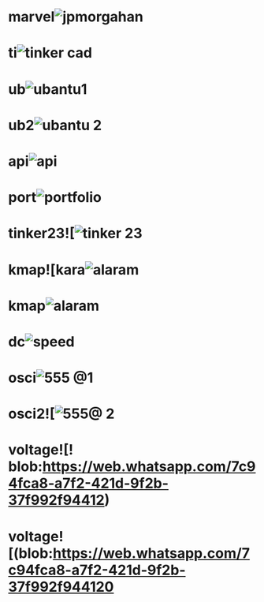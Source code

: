 # marvel![jpmorgahan](https://github.com/Navyaarunkumar/marvel/assets/153939595/b508f628-1531-411c-86ec-d9b68ddff0c1)
# ti![tinker cad](https://github.com/Navyaarunkumar/marvel/assets/153939595/d7230eb5-9de3-4bc5-b459-31f76630a499)
# ub![ubantu1](https://github.com/Navyaarunkumar/marvel/assets/153939595/61f23a40-03bc-46c6-a512-81bedc2a62a3)
# ub2![ubantu 2](https://github.com/Navyaarunkumar/marvel/assets/153939595/afe81ce9-9740-4330-9ead-2a4e24e8ebbb)
# api![api](https://github.com/Navyaarunkumar/marvel/assets/153939595/30e255f0-75e2-4f29-b197-fb59f2f1404e)
# port![portfolio](https://github.com/Navyaarunkumar/marvel/assets/153939595/c2343d4e-18df-43d3-ad10-6fac50ced6a4)
# tinker23![![tinker 23](https://github.com/Navyaarunkumar/marvel/assets/153939595/8f2dffed-527d-43f7-adbe-2370b2da3f09)
# kmap![kara![alaram](https://github.com/Navyaarunkumar/marvel/assets/153939595/4bbef197-dd06-4c17-b647-e199c73d8ebc)
# kmap![alaram](https://github.com/Navyaarunkumar/marvel/assets/153939595/4664b717-6ab5-49f4-ae06-dba598cd7a7b)
# dc![speed](https://github.com/Navyaarunkumar/marvel/assets/153939595/4336be52-f553-4707-a45f-c45513e17487)
# osci![555 @1](https://github.com/Navyaarunkumar/marvel/assets/153939595/45a360fc-f8f6-4545-86d5-a7e7aed412a2)
# osci2![![555@ 2](https://github.com/Navyaarunkumar/marvel/assets/153939595/ba3ca57d-51ab-4bb5-b619-f9543ad44969)
# voltage![! blob:https://web.whatsapp.com/7c94fca8-a7f2-421d-9f2b-37f992f94412)
# voltage![(blob:https://web.whatsapp.com/7c94fca8-a7f2-421d-9f2b-37f992f944120
